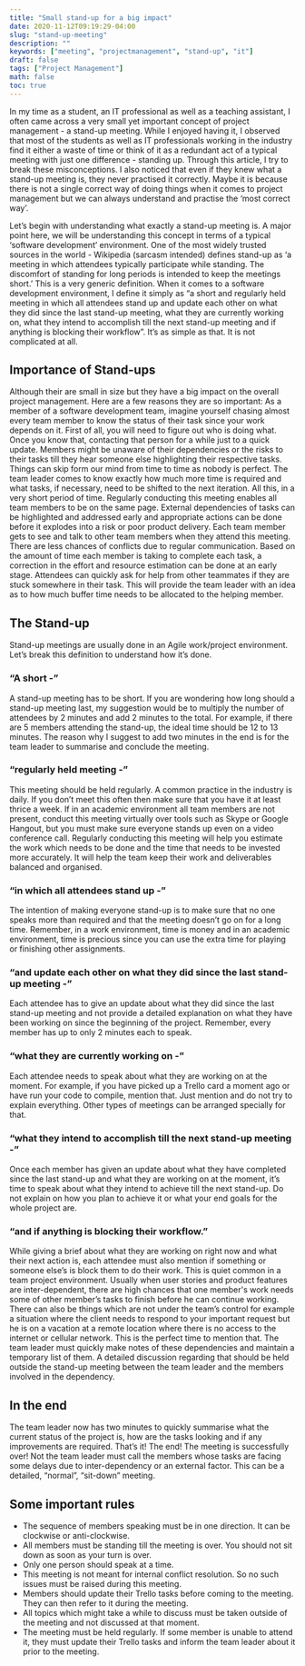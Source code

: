 ```yaml
---
title: "Small stand-up for a big impact"
date: 2020-11-12T09:19:29-04:00
slug: "stand-up-meeting"
description: ""
keywords: ["meeting", "projectmanagement", "stand-up", "it"]
draft: false
tags: ["Project Management"]
math: false
toc: true
---
```


In my time as a student, an IT professional as well as a teaching assistant, I often came across a very small yet important concept of project management - a stand-up meeting. While I enjoyed having it, I observed that most of the students as well as IT professionals working in the industry find it either a waste of time or think of it as a redundant act of a typical meeting with just one difference - standing up. Through this article, I try to break these misconceptions. I also noticed that even if they knew what a stand-up meeting is, they never practised it correctly. Maybe it is because there is not a single correct way of doing things when it comes to project management but we can always understand and practise the ‘most correct way’.

Let’s begin with understanding what exactly a stand-up meeting is. A major point here, we will be understanding this concept in terms of a typical ‘software development’ environment. One of the most widely trusted sources in the world - Wikipedia (sarcasm intended) defines stand-up as ‘a meeting in which attendees typically participate while standing. The discomfort of standing for long periods is intended to keep the meetings short.’ This is a very generic definition. When it comes to a software development environment, I define it simply as “a short and regularly held meeting in which all attendees stand up and update each other on what they did since the last stand-up meeting, what they are currently working on, what they intend to accomplish till the next stand-up meeting and if anything is blocking their workflow”. It’s as simple as that. It is not complicated at all. 

## Importance of Stand-ups

Although their are small in size but they have a big impact on the overall project management. Here are a few reasons they are so important:
As a member of a software development team, imagine yourself chasing almost every team member to know the status of their task since your work depends on it. First of all, you will need to figure out who is doing what. Once you know that, contacting that person for a while just to a quick update.
Members might be unaware of their dependencies or the risks to their tasks till they hear someone else highlighting their respective tasks. Things can skip form our mind from time to time as nobody is perfect.
The team leader comes to know exactly how much more time is required and what tasks, if necessary, need to be shifted to the next iteration. All this, in a very short period of time.
Regularly conducting this meeting enables all team members to be on the same page.
External dependencies of tasks can be highlighted and addressed early and appropriate actions can be done before it explodes into a risk or poor product delivery.
Each team member gets to see and talk to other team members when they attend this meeting. There are less chances of conflicts due to regular communication.
Based on the amount of time each member is taking to complete each task, a correction in the effort and resource estimation can be done at an early stage.
Attendees can quickly ask for help from other teammates if they are stuck somewhere in their task. This will provide the team leader with an idea as to how much buffer time needs to be allocated to the helping member.

## The Stand-up

Stand-up meetings are usually done in an Agile work/project environment. Let’s break this definition to understand how it’s done.

### “A short -”

A stand-up meeting has to be short. If you are wondering how long should a stand-up meeting last, my suggestion would be to multiply the number of attendees by 2 minutes and add 2 minutes to the total. For example, if there are 5 members attending the stand-up, the ideal time should be 12 to 13 minutes. The reason why I suggest to add two minutes in the end is for the team leader to summarise and conclude the meeting.

### “regularly held meeting -”

This meeting should be held regularly. A common practice in the industry is daily. If you don’t meet this often then make sure that you have it at least thrice a week. If in an academic environment all team members are not present, conduct this meeting virtually over tools such as Skype or Google Hangout, but you must make sure everyone stands up even on a video conference call. Regularly conducting this meeting will help you estimate the work which needs to be done and the time that needs to be invested more accurately. It will help the team keep their work and deliverables balanced and organised.

### “in which all attendees stand up -”

The intention of making everyone stand-up is to make sure that no one speaks more than required and that the meeting doesn’t go on for a long time. Remember, in a work environment, time is money and in an academic environment, time is precious since you can use the extra time for playing or finishing other assignments.

### “and update each other on what they did since the last stand-up meeting -”

Each attendee has to give an update about what they did since the last stand-up meeting and not provide a detailed explanation on what they have been working on since the beginning of the project. Remember, every member has up to only 2 minutes each to speak. 

### “what they are currently working on -”

Each attendee needs to speak about what they are working on at the moment. For example, if you have picked up a Trello card a moment ago or have run your code to compile, mention that. Just mention and do not try to explain everything. Other types of meetings can be arranged specially for that.

### “what they intend to accomplish till the next stand-up meeting -”

Once each member has given an update about what they have completed since the last stand-up and what they are working on at the moment, it’s time to speak about what they intend to achieve till the next stand-up. Do not explain on how you plan to achieve it or what your end goals for the whole project are.

### “and if anything is blocking their workflow.”

While giving a brief about what they are working on right now and what their next action is, each attendee must also mention if something or someone else’s is block them to do their work. This is quiet common in a team project environment. Usually when user stories and product features are inter-dependent, there are high chances that one member's work needs some of other member’s tasks to finish before he can continue working. There can also be things which are not under the team’s control for example a situation where the client needs to respond to your important request but he is on a vacation at a remote location where there is no access to the internet or cellular network. This is the perfect time to mention that. The team leader must quickly make notes of these dependencies and maintain a temporary list of them. A detailed discussion regarding that should be held outside the stand-up meeting between the team leader and the members involved in the dependency. 

## In the end
 
The team leader now has two minutes to quickly summarise what the current status of the project is, how are the tasks looking and if any improvements are required. That’s it! The end! The meeting is successfully over! Not the team leader must call the members whose tasks are facing some delays due to inter-dependency or an external factor. This can be a detailed, “normal”, “sit-down” meeting. 

## Some important rules

* The sequence of members speaking must be in one direction. It can be clockwise or anti-clockwise. 
* All members must be standing till the meeting is over. You should not sit down as soon as your turn is over.
* Only one person should speak at a time.
* This meeting is not meant for internal conflict resolution. So no such issues must be raised during this meeting.
* Members should update their Trello tasks before coming to the meeting. They can then refer to it during the meeting.
* All topics which might take a while to discuss must be taken outside of the meeting and not discussed at that moment.
* The meeting must be held regularly. If some member is unable to attend it, they must update their Trello tasks and inform the team leader about it prior to the meeting.

